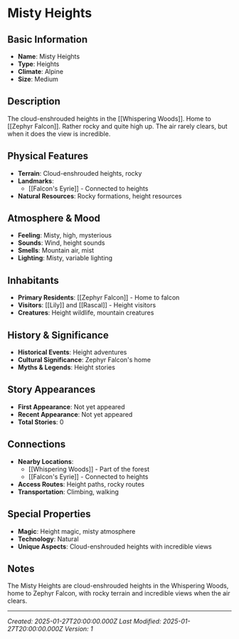 # Misty Heights

## Basic Information
- **Name**: Misty Heights
- **Type**: Heights
- **Climate**: Alpine
- **Size**: Medium

## Description
The cloud-enshrouded heights in the [[Whispering Woods]]. Home to [[Zephyr Falcon]]. Rather rocky and quite high up. The air rarely clears, but when it does the view is incredible.

## Physical Features
- **Terrain**: Cloud-enshrouded heights, rocky
- **Landmarks**: 
  - [[Falcon's Eyrie]] - Connected to heights
- **Natural Resources**: Rocky formations, height resources

## Atmosphere & Mood
- **Feeling**: Misty, high, mysterious
- **Sounds**: Wind, height sounds
- **Smells**: Mountain air, mist
- **Lighting**: Misty, variable lighting

## Inhabitants
- **Primary Residents**: [[Zephyr Falcon]] - Home to falcon
- **Visitors**: [[Lily]] and [[Rascal]] - Height visitors
- **Creatures**: Height wildlife, mountain creatures

## History & Significance
- **Historical Events**: Height adventures
- **Cultural Significance**: Zephyr Falcon's home
- **Myths & Legends**: Height stories

## Story Appearances
- **First Appearance**: Not yet appeared
- **Recent Appearance**: Not yet appeared
- **Total Stories**: 0

## Connections
- **Nearby Locations**: 
  - [[Whispering Woods]] - Part of the forest
  - [[Falcon's Eyrie]] - Connected to heights
- **Access Routes**: Height paths, rocky routes
- **Transportation**: Climbing, walking

## Special Properties
- **Magic**: Height magic, misty atmosphere
- **Technology**: Natural
- **Unique Aspects**: Cloud-enshrouded heights with incredible views

## Notes
The Misty Heights are cloud-enshrouded heights in the Whispering Woods, home to Zephyr Falcon, with rocky terrain and incredible views when the air clears.

---
*Created: 2025-01-27T20:00:00.000Z*
*Last Modified: 2025-01-27T20:00:00.000Z*
*Version: 1*

